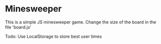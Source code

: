 # Minesweeper

This is a simple JS minesweeper game.
Change the size of the board in the file 'board.js'

Todo: Use LocalStorage to store best user times
